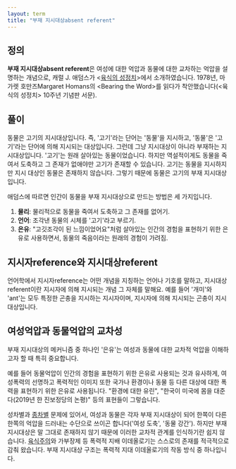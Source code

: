 ```yaml
---
layout: term
title: "부재 지시대상absent referent"
---
```

## 정의

**부재 지시대상absent referent**은 여성에 대한 억압과 동물에 대한 교차하는 억압을 설명하는 개념으로, 캐럴 J. 애덤스가 \<[육식의 성정치](/2020/01/15/the-sexual-politics-of-meat.html)\>에서 소개하였습니다. 1978년, 마가렛 호만즈Margaret Homans의 \<Bearing the Word\>를 읽다가 착안했습니다(\<육식의 성정치\> 10주년 기념판 서문).

## 풀이

동물은 고기의 지시대상입니다. 즉, '고기'라는 단어는 '동물'을 지시하고, '동물'은 '고기'라는 단어에 의해 지시되는 대상입니다. 그런데 그냥 지시대상이 아니라 부재하는 지시대상입니다. '고기'는 원래 살아있는 동물이었습니다. 하지만 역설적이게도 동물을 죽여서 도축하고 그 존재가 없애야만 고기가 존재할 수 있습니다. 고기는 동물을 지시하지만 지시 대상인 동물은 존재하지 않습니다. 그렇기 때문에 동물은 고기의 부재 지시대상입니다.

애덤스에 따르면 인간이 동물을 부재 지시대상으로 만드는 방법은 세 가지입니다.

1. **물리**: 물리적으로 동물을 죽여서 도축하고 그 존재를 없어기.
2. **언어**: 조각낸 동물의 시체를 '고기'라고 부르기.
3. **은유**: "고깃조각이 된 느낌이었어요"처럼 살아있는 인간의 경험을 표현하기 위한 은유로 사용하면서, 동물의 죽음이라는 원래의 경험이 가려짐.

## 지시자reference와 지시대상referent

언어학에서 지시자reference는 어떤 개념을 지칭하는 언어나 기호를 말하고, 지시대상referent이란 지시자에 의해 지시되는 개념 그 자체를 말해요. 예를 들어 '개미'와 'ant'는 모두 특정한 곤충을 지시하는 지시자이며, 지시자에 의해 지시되는 곤충이 지시대상입니다.

## 여성억압과 동물억압의 교차성

부재 지시대상의 메커니즘 중 하나인 '은유'는 여성과 동물에 대한 교차적 억압을 이해하고자 할 때 특히 중요합니다.

예를 들어 동물억압이 인간의 경험을 표현하기 위한 은유로 사용되는 것과 유사하게, 여성폭력의 선명하고 폭력적인 이미지 또한 국가나 환경이나 동물 등 다른 대상에 대한 폭력을 표현하기 위한 은유로 사용됩니다. "환경에 대한 유린", "한국이 미국에 몸을 대준다(2019년 한 진보정당의 논평)" 등의 표현들이 그렇습니다.

성차별과 [종차별](/terms/speciesism.html) 문제에 있어서, 여성과 동물은 각자 부재 지시대상이 되어 한쪽이 다른 한쪽의 억압을 드러내는 수단으로 쓰이곤 합니다('여성 도축', '동물 강간'). 하지만 부재 지시대상은 말 그대로 존재하지 않기 때문에 이러한 교차적 관계를 인식하기란 쉽지 않습니다. [육식주의](/terms/carnism.html)와 가부장제 등 폭력적 지배 이데올로기는 스스로의 존재를 적극적으로 감춰 왔습니다. 부재 지시대상 구조는 폭력적 지대 이데올로기의 작동 방식 중 하나입니다.

